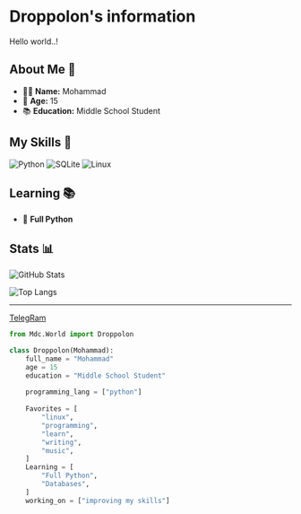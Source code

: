 # Droppolon's information

Hello world..!
## About Me 📎
- 🫴🏼 **Name:** Mohammad
- 🎂 **Age:** 15
- 📚 **Education:** Middle School Student

## My Skills 📌
![Python](https://img.shields.io/badge/Python-3776AB?style=for-the-badge&logo=python&logoColor=white)
![SQLite](https://img.shields.io/badge/SQLite-003B57?style=for-the-badge&logo=sqlite&logoColor=white)
![Linux](https://img.shields.io/badge/Linux-FCC624?style=for-the-badge&logo=linux&logoColor=black)

## Learning 📚
- 🐍 **Full Python**

## Stats 📊
![GitHub Stats](https://github-readme-stats.vercel.app/api?username=Droppolon&show_icons=true&theme=radical)

![Top Langs](https://github-readme-stats.vercel.app/api/top-langs/?username=Droppolon&layout=compact&theme=radical)

---

[TelegRam](https://t.me/Droppolon)

```python
from Mdc.World import Droppolon

class Droppolon(Mohammad):
    full_name = "Mohammad"
    age = 15
    education = "Middle School Student"
    
    programming_lang = ["python"]
    
    Favorites = [
        "linux",
        "programming",
        "learn",
        "writing",
        "music",
    ]
    Learning = [
        "Full Python",
        "Databases",
    ]
    working_on = ["improving my skills"]
